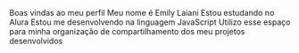 Boas vindas ao meu perfil 
Meu nome é Emily Laiani
Estou estudando no Alura
Estou me desenvolvendo na linguagem JavaScript
Utilizo esse espaço para minha organização de compartilhamento dos meu projetos desenvolvidos
